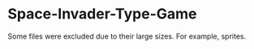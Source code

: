 ﻿# Space-Invader-Type-Game
Some files were excluded due to their large sizes. For example, sprites.
